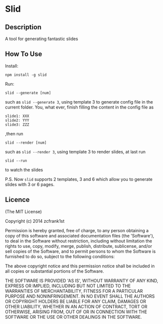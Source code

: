 # Slid

## Description

A tool for generating fantastic slides

## How To Use
Install:

	npm install -g slid
	
Run:
	
	slid --generate [num]
	
such as `slid --generate 3`, using template 3	to generate config file in the current folder.
You, what ever, finish filling the content in the config file as

	slide1: XXX
	slide2: YYY
	slide3: ZZZ
	
	
,then run 

	slid --render [num]

such as `slid --render 3`, using template 3 to render slides, at last run

	slid --run

to watch the slides

P.S. Now `slid` supports 2 templates, 3 and 6 which allow you to generate slides with 3 or 6 pages.
	

## Licence

(The MIT License)

Copyright (c) 2014 zcfrank1st

Permission is hereby granted, free of charge, to any person obtaining
a copy of this software and associated documentation files (the
'Software'), to deal in the Software without restriction, including
without limitation the rights to use, copy, modify, merge, publish,
distribute, sublicense, and/or sell copies of the Software, and to
permit persons to whom the Software is furnished to do so, subject to
the following conditions:

The above copyright notice and this permission notice shall be
included in all copies or substantial portions of the Software.

THE SOFTWARE IS PROVIDED 'AS IS', WITHOUT WARRANTY OF ANY KIND,
EXPRESS OR IMPLIED, INCLUDING BUT NOT LIMITED TO THE WARRANTIES OF
MERCHANTABILITY, FITNESS FOR A PARTICULAR PURPOSE AND NONINFRINGEMENT.
IN NO EVENT SHALL THE AUTHORS OR COPYRIGHT HOLDERS BE LIABLE FOR ANY
CLAIM, DAMAGES OR OTHER LIABILITY, WHETHER IN AN ACTION OF CONTRACT,
TORT OR OTHERWISE, ARISING FROM, OUT OF OR IN CONNECTION WITH THE
SOFTWARE OR THE USE OR OTHER DEALINGS IN THE SOFTWARE.